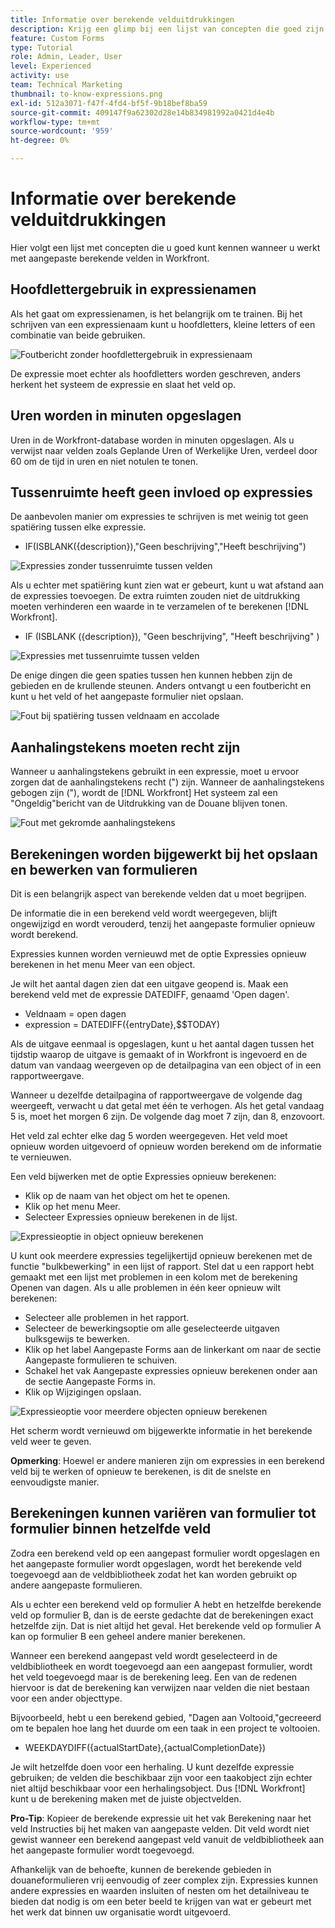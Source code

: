 ```yaml
---
title: Informatie over berekende velduitdrukkingen
description: Krijg een glimp bij een lijst van concepten die goed zijn te kennen wanneer het werken met douane berekende gebieden in [!DNL Workfront].
feature: Custom Forms
type: Tutorial
role: Admin, Leader, User
level: Experienced
activity: use
team: Technical Marketing
thumbnail: to-know-expressions.png
exl-id: 512a3071-f47f-4fd4-bf5f-9b18bef8ba59
source-git-commit: 409147f9a62302d28e14b834981992a0421d4e4b
workflow-type: tm+mt
source-wordcount: '959'
ht-degree: 0%

---
```


# Informatie over berekende velduitdrukkingen

Hier volgt een lijst met concepten die u goed kunt kennen wanneer u werkt met aangepaste berekende velden in Workfront.

## Hoofdlettergebruik in expressienamen

Als het gaat om expressienamen, is het belangrijk om te trainen. Bij het schrijven van een expressienaam kunt u hoofdletters, kleine letters of een combinatie van beide gebruiken.

![Foutbericht zonder hoofdlettergebruik in expressienaam](assets/T2K01.png)

De expressie moet echter als hoofdletters worden geschreven, anders herkent het systeem de expressie en slaat het veld op.



## Uren worden in minuten opgeslagen

Uren in de Workfront-database worden in minuten opgeslagen. Als u verwijst naar velden zoals Geplande Uren of Werkelijke Uren, verdeel door 60 om de tijd in uren en niet notulen te tonen.

## Tussenruimte heeft geen invloed op expressies

De aanbevolen manier om expressies te schrijven is met weinig tot geen spatiëring tussen elke expressie.

* IF(ISBLANK({description}),&quot;Geen beschrijving&quot;,&quot;Heeft beschrijving&quot;)

![Expressies zonder tussenruimte tussen velden](assets/T2K02.png)

Als u echter met spatiëring kunt zien wat er gebeurt, kunt u wat afstand aan de expressies toevoegen. De extra ruimten zouden niet de uitdrukking moeten verhinderen een waarde in te verzamelen of te berekenen [!DNL Workfront].

* IF (ISBLANK ({description}), &quot;Geen beschrijving&quot;, &quot;Heeft beschrijving&quot; )

![Expressies met tussenruimte tussen velden](assets/T2K03.png)

De enige dingen die geen spaties tussen hen kunnen hebben zijn de gebieden en de krullende steunen. Anders ontvangt u een foutbericht en kunt u het veld of het aangepaste formulier niet opslaan.

![Fout bij spatiëring tussen veldnaam en accolade](assets/T2K04.png)

## Aanhalingstekens moeten recht zijn

Wanneer u aanhalingstekens gebruikt in een expressie, moet u ervoor zorgen dat de aanhalingstekens recht (&quot;) zijn. Wanneer de aanhalingstekens gebogen zijn (&quot;), wordt de [!DNL Workfront] Het systeem zal een &quot;Ongeldig&quot;bericht van de Uitdrukking van de Douane blijven tonen.

![Fout met gekromde aanhalingstekens](assets/T2K05.png)

## Berekeningen worden bijgewerkt bij het opslaan en bewerken van formulieren

Dit is een belangrijk aspect van berekende velden dat u moet begrijpen.

De informatie die in een berekend veld wordt weergegeven, blijft ongewijzigd en wordt verouderd, tenzij het aangepaste formulier opnieuw wordt berekend.

Expressies kunnen worden vernieuwd met de optie Expressies opnieuw berekenen in het menu Meer van een object.

Je wilt het aantal dagen zien dat een uitgave geopend is. Maak een berekend veld met de expressie DATEDIFF, genaamd &#39;Open dagen&#39;.

* Veldnaam = open dagen
* expression = DATEDIFF({entryDate},$$TODAY)

Als de uitgave eenmaal is opgeslagen, kunt u het aantal dagen tussen het tijdstip waarop de uitgave is gemaakt of in Workfront is ingevoerd en de datum van vandaag weergeven op de detailpagina van een object of in een rapportweergave.

Wanneer u dezelfde detailpagina of rapportweergave de volgende dag weergeeft, verwacht u dat getal met één te verhogen. Als het getal vandaag 5 is, moet het morgen 6 zijn. De volgende dag moet 7 zijn, dan 8, enzovoort.

Het veld zal echter elke dag 5 worden weergegeven. Het veld moet opnieuw worden uitgevoerd of opnieuw worden berekend om de informatie te vernieuwen.

Een veld bijwerken met de optie Expressies opnieuw berekenen:

* Klik op de naam van het object om het te openen.
* Klik op het menu Meer.
* Selecteer Expressies opnieuw berekenen in de lijst.

![Expressieoptie in object opnieuw berekenen](assets/T2K06.png)

U kunt ook meerdere expressies tegelijkertijd opnieuw berekenen met de functie &quot;bulkbewerking&quot; in een lijst of rapport. Stel dat u een rapport hebt gemaakt met een lijst met problemen in een kolom met de berekening Openen van dagen. Als u alle problemen in één keer opnieuw wilt berekenen:

* Selecteer alle problemen in het rapport.
* Selecteer de bewerkingsoptie om alle geselecteerde uitgaven bulksgewijs te bewerken.
* Klik op het label Aangepaste Forms aan de linkerkant om naar de sectie Aangepaste formulieren te schuiven.
* Schakel het vak Aangepaste expressies opnieuw berekenen onder aan de sectie Aangepaste Forms in.
* Klik op Wijzigingen opslaan.

![Expressieoptie voor meerdere objecten opnieuw berekenen](assets/T2K07.png)

Het scherm wordt vernieuwd om bijgewerkte informatie in het berekende veld weer te geven.

**Opmerking**: Hoewel er andere manieren zijn om expressies in een berekend veld bij te werken of opnieuw te berekenen, is dit de snelste en eenvoudigste manier.

## Berekeningen kunnen variëren van formulier tot formulier binnen hetzelfde veld

Zodra een berekend veld op een aangepast formulier wordt opgeslagen en het aangepaste formulier wordt opgeslagen, wordt het berekende veld toegevoegd aan de veldbibliotheek zodat het kan worden gebruikt op andere aangepaste formulieren.

Als u echter een berekend veld op formulier A hebt en hetzelfde berekende veld op formulier B, dan is de eerste gedachte dat de berekeningen exact hetzelfde zijn. Dat is niet altijd het geval. Het berekende veld op formulier A kan op formulier B een geheel andere manier berekenen.

Wanneer een berekend aangepast veld wordt geselecteerd in de veldbibliotheek en wordt toegevoegd aan een aangepast formulier, wordt het veld toegevoegd maar is de berekening leeg. Een van de redenen hiervoor is dat de berekening kan verwijzen naar velden die niet bestaan voor een ander objecttype.

Bijvoorbeeld, hebt u een berekend gebied, &quot;Dagen aan Voltooid,&quot;gecreeerd om te bepalen hoe lang het duurde om een taak in een project te voltooien.

* WEEKDAYDIFF({actualStartDate},{actualCompletionDate})

Je wilt hetzelfde doen voor een herhaling. U kunt dezelfde expressie gebruiken; de velden die beschikbaar zijn voor een taakobject zijn echter niet altijd beschikbaar voor een herhalingsobject. Dus [!DNL Workfront] kunt u de berekening maken met de juiste objectvelden.

**Pro-Tip**: Kopieer de berekende expressie uit het vak Berekening naar het veld Instructies bij het maken van aangepaste velden. Dit veld wordt niet gewist wanneer een berekend aangepast veld vanuit de veldbibliotheek aan het aangepaste formulier wordt toegevoegd.

Afhankelijk van de behoefte, kunnen de berekende gebieden in douaneformulieren vrij eenvoudig of zeer complex zijn. Expressies kunnen andere expressies en waarden insluiten of nesten om het detailniveau te bieden dat nodig is om een beter beeld te krijgen van wat er gebeurt met het werk dat binnen uw organisatie wordt uitgevoerd.

<!--Depending on the need, calculated fields in custom forms can be quite simple or very complex. Expressions can embed, or nest, other expressions and values to provide the level of detail needed to get a better picture of what is going on with the work being done at your organization. 

Most of the examples and exercises in this course have been relatively simple to provide a base understanding of the expressions most commonly used and how to build those expressions in a custom calculated field. 

Now you're ready to start building your own calculated custom fields.-->
